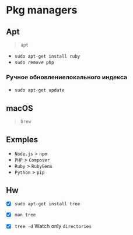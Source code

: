 # Pkg managers

## Apt

> `apt`

- `sudo apt-get install ruby`
- `sudo remove php`

### Ручное обновлениелокального индекса

- `sudo apt-get update`

## macOS

> `brew`

## Exmples

- `Node.js`  > `npm`
- `PHP`      > `Composer`
- `Ruby`     > `RubyGems`
- `Python`   > `pip`

## Hw

- [x] `sudo apt-get install tree`
- [x] `man tree`

- [x] `tree -d` Watch only `directories`
 
